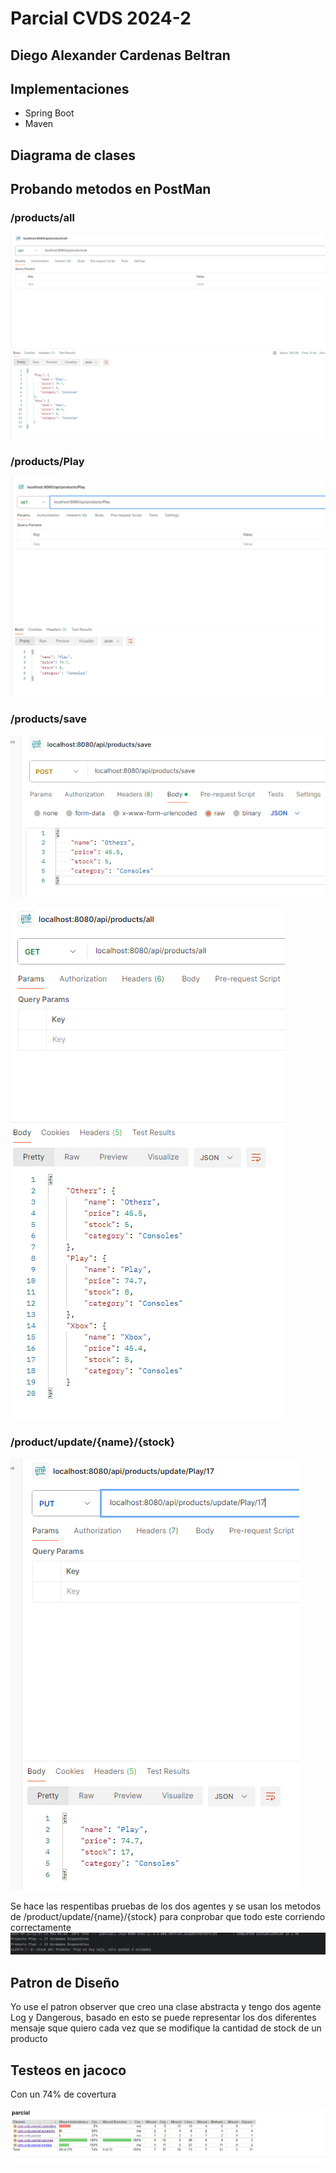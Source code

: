 # Parcial CVDS 2024-2

## Diego Alexander Cardenas Beltran

## Implementaciones
- Spring Boot
- Maven

## Diagrama de clases




## Probando metodos en PostMan

### /products/all

![img.png](images/img.png)

### /products/Play

![img_1.png](images/img_1.png)

### /products/save

![img_2.png](images/img_2.png)

![img_3.png](images/img_3.png)

### /product/update/{name}/{stock}

![img_4.png](images/img_4.png)

Se hace las respentibas pruebas de los dos agentes y se usan los metodos de
/product/update/{name}/{stock} para conprobar que todo este corriendo correctamente 
![img_5.png](images/img_5.png)

## Patron de Diseño

Yo use el patron observer que creo una clase abstracta y tengo dos agente Log y Dangerous, basado en esto se puede representar los dos diferentes mensaje sque quiero cada vez que se modifique la cantidad de stock de un producto

## Testeos en jacoco

Con un 74% de covertura 

![img.png](images/img10.png)